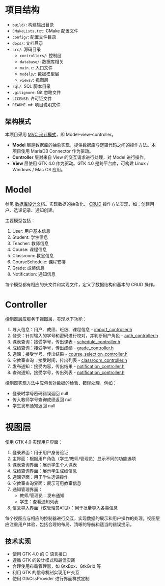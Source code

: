 # 项目结构

- `build/`: 构建输出目录
- `CMakeLists.txt`: CMake 配置文件
- `config/`: 配置文件目录
- `docs/`: 文档目录
- `src/`: 源码目录
  - `controllers/`: 控制层
  - `database/`: 数据库相关
  - `main.c`: 入口文件
  - `models/`: 数据模型层
  - `views/`: 视图层
- `sql/`: SQL 脚本目录
- `.gitignore`: Git 忽略文件
- `LICENSE`: 许可证文件
- `README.md`: 项目说明文件

## 架构模式

本项目采用 [MVC 设计模式](https://zh.wikipedia.org/zh-cn/MVC)，即 Model–view–controller。

- **Model** 层是数据库的抽象实现，提供数据库与逻辑代码之间的操作方法。本项目使用 MariaDB Connector 作为驱动。
- **Controller** 层对来自 View 的交互请求进行处理，对 Model 进行操作。
- **View** 层使用 GTK 4.0 作为驱动。GTK 4.0 是跨平台库，可构建 Linux / Windows / Mac OS 应用。

# Model

参见 [数据库设计文档](./database.md)。实现数据的抽象化、 [CRUD](https://zh.wikipedia.org/zh-cn/%E5%A2%9E%E5%88%AA%E6%9F%A5%E6%94%B9) 操作方法实现，如：创建用户、选课记录、通知创建。

主要模型包括：

1. User: 用户基本信息
2. Student: 学生信息
3. Teacher: 教师信息
4. Course: 课程信息
5. Classroom: 教室信息
6. CourseSchedule: 课程安排
7. Grade: 成绩信息
8. Notification: 通知信息

每个模型都有相应的头文件和实现文件，定义了数据结构和基本的 CRUD 操作。

# Controller

控制器层应服务于视图层，实现以下功能：

1. 导入信息：用户、成绩、班级、课程信息 - [import_controller.h](../src/controllers/import_controller.h)
2. 登录：针对输入的学号和密码进行校对，并判断用户角色 - [auth_controller.h](../src/controllers/auth_controller.h)
3. 课表查询：接受学号，传出课表 - [schedule_controller.h](../src/controllers/schedule_controller.h)
4. 成绩查询：接受学号，传出成绩 - [grade_controller.h](../src/controllers/grade_controller.h)
5. 选课：接受学号，传出结果 - [course_selection_controller.h](../src/controllers/course_selection_controller.h)
6. 空教室查询：接受时间，传出列表 - [classroom_controller.h](../src/controllers/classroom_controller.h)
7. 发布通知：接受内容，传出结果 - [notification_controller.h](../src/controllers/notification_controller.h)
8. 查询通知，接受学号，传出列表 - [notification_controller.h](../src/controllers/notification_controller.h)

控制器实现方法中应包含对数据的检验、错误处理，例如：

- 登录时学号密码错误返回 null
- 传入教师学号查询成绩返回 null
- 学生发布通知返回 null

# 视图层

使用 GTK 4.0 实现用户界面：

1. 登录界面：用于用户身份验证
2. 主界面：根据用户角色（学生/教师/管理员）显示不同的功能选项
3. 课表查询界面：展示学生个人课表
4. 成绩查询界面：展示学生成绩信息
5. 选课界面：用于学生选课操作
6. 空教室查询界面：展示可用教室信息
7. 通知管理界面：
   - 教师/管理员：发布通知
   - 学生：查看通知列表
8. 信息导入界面（仅管理员可见）：用于批量导入各类信息

每个视图应与相应的控制器进行交互，实现数据的展示和用户操作的处理。视图层应注重用户体验，包括合理的布局、清晰的导航和适当的错误提示。

## 技术实现

- 使用 GTK 4.0 的 C 语言接口
- 遵循 GTK 的设计模式和最佳实践
- 合理使用布局管理器，如 GtkBox、GtkGrid 等
- 利用 GTK 的信号机制实现用户交互
- 使用 GtkCssProvider 进行界面样式定制
